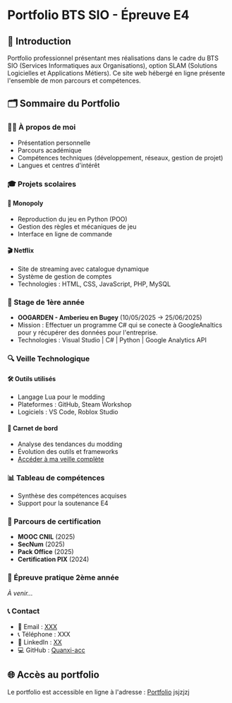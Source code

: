 # Portfolio BTS SIO - Épreuve E4

## 📌 Introduction
Portfolio professionnel présentant mes réalisations dans le cadre du BTS SIO (Services Informatiques aux Organisations), option SLAM (Solutions Logicielles et Applications Métiers). Ce site web hébergé en ligne présente l'ensemble de mon parcours et compétences.

## 🗂 Sommaire du Portfolio

### 👨‍💻 À propos de moi
- Présentation personnelle
- Parcours académique
- Compétences techniques (développement, réseaux, gestion de projet)
- Langues et centres d'intérêt

### 🎓 Projets scolaires
#### 🎲 Monopoly
- Reproduction du jeu en Python (POO)
- Gestion des règles et mécaniques de jeu
- Interface en ligne de commande

#### 🎬 Netflix
- Site de streaming avec catalogue dynamique
- Système de gestion de comptes
- Technologies : HTML, CSS, JavaScript, PHP, MySQL

### 💼 Stage de 1ère année
- **OOGARDEN - Amberieu en Bugey** (10/05/2025 -> 25/06/2025)
- Mission : Effectuer un programme C# qui se conecte à GoogleAnaltics pour y récupérer des données pour l'entreprise.
- Technologies : Visual Studio | C# | Python | Google Analytics API

### 🔍 Veille Technologique
#### 🛠 Outils utilisés
- Langage Lua pour le modding
- Plateformes : GitHub, Steam Workshop
- Logiciels : VS Code, Roblox Studio

#### 📓 Carnet de bord
- Analyse des tendances du modding
- Évolution des outils et frameworks
- [Accéder à ma veille complète](https://github.com/Quanxi-acc/VeilleTechnologique.git)

### 📊 Tableau de compétences
- Synthèse des compétences acquises
- Support pour la soutenance E4

### 📜 Parcours de certification
- **MOOC CNIL** (2025)
- **SecNum** (2025)
- **Pack Office** (2025)
- **Certification PIX** (2024)

### 🚧 Épreuve pratique 2ème année
*À venir...*

### 📞 Contact
- 📧 Email : [XXX](XX)
- 📞 Téléphone : XXX
- 💼 LinkedIn : [XX](XX)
- 💻 GitHub : [Quanxi-acc](https://github.com/Quanxi-acc)

## 🌐 Accès au portfolio
Le portfolio est accessible en ligne à l'adresse : [Portfolio](https://quanxi-acc.github.io/Portfolio-E4/)
jsjzjzj